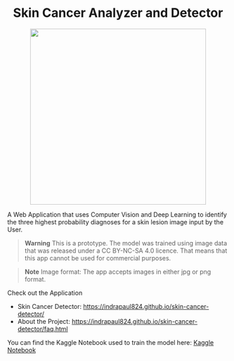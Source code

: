 <h1 align=center> Skin Cancer Analyzer and Detector </h1>

<div style="text-align: center"><img src="./7094784.jpg" width=400px></div>

A Web Application that uses Computer Vision and Deep Learning to identify the three highest probability diagnoses for a skin lesion image input by the User.

> **Warning**
> This is a prototype.  The model was trained using image data that was released under a CC BY-NC-SA 4.0 licence. That means that this app cannot be used for commercial purposes.

> **Note**
> Image format: The app accepts images in either jpg or png format.

Check out the Application
  - Skin Cancer Detector: https://indrapaul824.github.io/skin-cancer-detector/
  - About the Project: https://indrapaul824.github.io/skin-cancer-detector/faq.html

You can find the Kaggle Notebook used to train the model here: [Kaggle Notebook](https://www.kaggle.com/indrashispaul/using-mobilenet-keras-tfjs-web-app/notebook)




